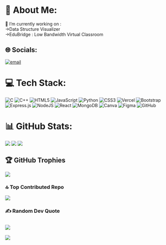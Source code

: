 # 💫 About Me:
🔭 I’m currently working on : <br>     ->Data Structure Visualizer<br>     ->EduBridge : Low Bandwidth Virtual Classroom 


## 🌐 Socials:
[![email](https://img.shields.io/badge/Email-D14836?logo=gmail&logoColor=white)](mailto:shreyashmandlapure09@gmail.com) 

# 💻 Tech Stack:
![C](https://img.shields.io/badge/c-%2300599C.svg?style=for-the-badge&logo=c&logoColor=white) ![C++](https://img.shields.io/badge/c++-%2300599C.svg?style=for-the-badge&logo=c%2B%2B&logoColor=white) ![HTML5](https://img.shields.io/badge/html5-%23E34F26.svg?style=for-the-badge&logo=html5&logoColor=white) ![JavaScript](https://img.shields.io/badge/javascript-%23323330.svg?style=for-the-badge&logo=javascript&logoColor=%23F7DF1E) ![Python](https://img.shields.io/badge/python-3670A0?style=for-the-badge&logo=python&logoColor=ffdd54) ![CSS3](https://img.shields.io/badge/css3-%231572B6.svg?style=for-the-badge&logo=css3&logoColor=white) ![Vercel](https://img.shields.io/badge/vercel-%23000000.svg?style=for-the-badge&logo=vercel&logoColor=white) ![Bootstrap](https://img.shields.io/badge/bootstrap-%238511FA.svg?style=for-the-badge&logo=bootstrap&logoColor=white) ![Express.js](https://img.shields.io/badge/express.js-%23404d59.svg?style=for-the-badge&logo=express&logoColor=%2361DAFB) ![NodeJS](https://img.shields.io/badge/node.js-6DA55F?style=for-the-badge&logo=node.js&logoColor=white) ![React](https://img.shields.io/badge/react-%2320232a.svg?style=for-the-badge&logo=react&logoColor=%2361DAFB) ![MongoDB](https://img.shields.io/badge/MongoDB-%234ea94b.svg?style=for-the-badge&logo=mongodb&logoColor=white) ![Canva](https://img.shields.io/badge/Canva-%2300C4CC.svg?style=for-the-badge&logo=Canva&logoColor=white) ![Figma](https://img.shields.io/badge/figma-%23F24E1E.svg?style=for-the-badge&logo=figma&logoColor=white) ![GitHub](https://img.shields.io/badge/github-%23121011.svg?style=for-the-badge&logo=github&logoColor=white)

# 📊 GitHub Stats:
![](https://nirzak-streak-stats.vercel.app/?user=MShreyash09&theme=chartreuse-dark&hide_border=false)
![](https://github-readme-stats.vercel.app/api/top-langs/?username=MShreyash09&theme=chartreuse-dark&hide_border=false&include_all_commits=false&count_private=true&layout=compact)
![](https://github-readme-stats.vercel.app/api?username=MShreyash09&theme=chartreuse-dark&hide_border=false&include_all_commits=false&count_private=true)<br/>

## 🏆 GitHub Trophies
![](https://github-profile-trophy.vercel.app/?username=MShreyash09&theme=radical&no-frame=false&no-bg=false&margin-w=4)


### 🔝 Top Contributed Repo
![](https://github-contributor-stats.vercel.app/api?username=MShreyash09&limit=5&theme=chartreuse-dark&combine_all_yearly_contributions=true)

### ✍️ Random Dev Quote
![](https://quotes-github-readme.vercel.app/api?type=horizontal&theme=merko)
---
[![](https://visitcount.itsvg.in/api?id=MShreyash09&icon=10&color=13)](https://visitcount.itsvg.in)

<!-- Proudly created with GPRM ( https://gprm.itsvg.in ) -->
